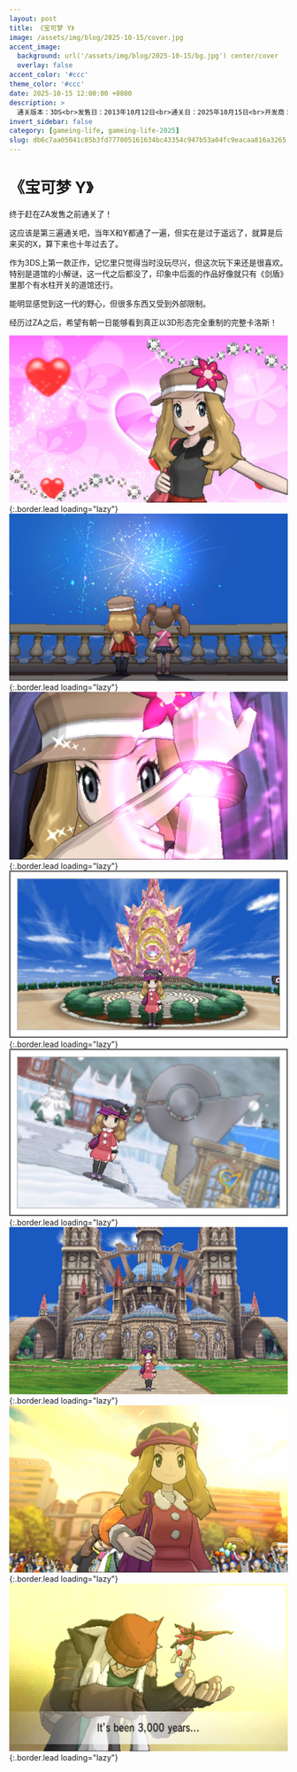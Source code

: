 ```yaml
---
layout: post
title: 《宝可梦 Y》
image: /assets/img/blog/2025-10-15/cover.jpg
accent_image: 
  background: url('/assets/img/blog/2025-10-15/bg.jpg') center/cover
  overlay: false
accent_color: '#ccc'
theme_color: '#ccc'
date: 2025-10-15 12:00:00 +0800
description: >
  通关版本：3DS<br>发售日：2013年10月12日<br>通关日：2025年10月15日<br>开发商：GameFreak<br>发行商：Nintendo
invert_sidebar: false
category: [gameing-life, gameing-life-2025]
slug: db6c7aa05041c85b3fd777005161634bc43354c947b53a04fc9eacaa816a3265
---
```


# 《宝可梦 Y》

终于赶在ZA发售之前通关了！

这应该是第三遍通关吧，当年X和Y都通了一遍，但实在是过于遥远了，就算是后来买的X，算下来也十年过去了。

作为3DS上第一款正作，记忆里只觉得当时没玩尽兴，但这次玩下来还是很喜欢。特别是道馆的小解谜，这一代之后都没了，印象中后面的作品好像就只有《剑盾》里那个有水柱开关的道馆还行。

能明显感觉到这一代的野心，但很多东西又受到外部限制。

经历过ZA之后，希望有朝一日能够看到真正以3D形态完全重制的完整卡洛斯！

![](/assets/img/blog/2025-10-15/1.jpg){:.border.lead loading="lazy"}
![](/assets/img/blog/2025-10-15/2.jpg){:.border.lead loading="lazy"}
![](/assets/img/blog/2025-10-15/3.jpg){:.border.lead loading="lazy"}
![](/assets/img/blog/2025-10-15/4.jpg){:.border.lead loading="lazy"}
![](/assets/img/blog/2025-10-15/5.jpg){:.border.lead loading="lazy"}
![](/assets/img/blog/2025-10-15/6.jpg){:.border.lead loading="lazy"}
![](/assets/img/blog/2025-10-15/7.jpg){:.border.lead loading="lazy"}
![](/assets/img/blog/2025-10-15/8.jpg){:.border.lead loading="lazy"}